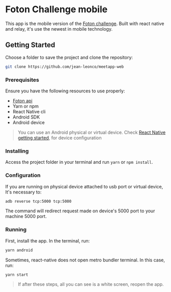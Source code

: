 # Foton Challenge mobile

This app is the mobile version of the [Foton challenge](https://github.com/FotonTech/join). Built with react native and relay, it's use the newest in mobile technology.

## Getting Started

Choose a folder to save the project and clone the repository:

```sh
git clone https://github.com/jean-leonco/meetapp-web
```

### Prerequisites

Ensure you have the following resources to use properly:

- [Foton api](https://github.com/jean-leonco/Foton-mono)
- Yarn or npm
- React Native cli
- Android SDK
- Android device

> You can use an Android physical or virtual device. Check [React Native getting started](https://facebook.github.io/react-native/docs/0.60/getting-started), for device configuration

### Installing

Access the project folder in your terminal and run `yarn` or `npm install`.

### Configuration

If you are running on physical device attached to usb port or virtual device, It's necessary to:

```sh
adb reverse tcp:5000 tcp:5000
```

The command will redirect request made on device's 5000 port to your machine 5000 port.

### Running

First, install the app. In the terminal, run:

```sh
yarn android
```

Sometimes, react-native does not open metro bundler terminal. In this case, run:

```bash
yarn start
```

> If after these steps, all you can see is a white screen, reopen the app.
